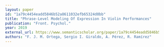 ```yaml
---
layout: paper
id: "1a79c4454eadd5846b52a8611032efb65324d0bb"
title: "Phrase-Level Modeling Of Expression In Violin Performances"
publication: "Front. Psychol."
year: 2019
external_url: https://www.semanticscholar.org/paper/1a79c4454eadd5846b52a8611032efb65324d0bb
authors: "F. J. M. Ortega, Sergio I. Giraldo, A. Pérez, R. Ramírez"
---
```

